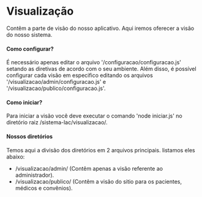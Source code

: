 # Visualização
Contêm a parte de visão do nosso aplicativo. Aqui iremos oferecer a visão do nosso sistema.

#### Como configurar?
É necessário apenas editar o arquivo '/configuracao/configuracao.js' setando as diretivas de acordo com o seu ambiente. 
Além disso, é possível configurar cada visão em especifico editando os arquivos '/visualizacao/admin/configuracao.js' e '/visualizacao/publico/configuracao.js'.

#### Como iniciar?
Para iniciar a visão você deve executar o comando 'node iniciar.js' no diretório raiz /sistema-lac/visualizacao/. 

#### Nossos diretórios
Temos aqui a divisão dos diretórios em 2 arquivos principais. listamos eles abaixo:
* /visualizacao/admin/ (Contêm apenas a visão referente ao administrador).
* /visualizacao/publico/ (Contêm a visão do sitio para os pacientes, médicos e convênios).
